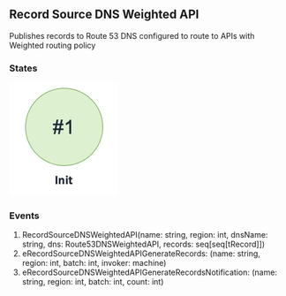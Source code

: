 ## Record Source DNS Weighted API

Publishes records to Route 53 DNS configured to route to APIs with Weighted routing policy

### States

![Record Source DNS Weighted API States!](images/RecordSourceDNSWeightedAPIStates.jpg)

### Events

1. RecordSourceDNSWeightedAPI(name: string, region: int, dnsName: string, dns: Route53DNSWeightedAPI, records: seq[seq[tRecord]])
2. eRecordSourceDNSWeightedAPIGenerateRecords: (name: string, region: int, batch: int, invoker: machine)
3. eRecordSourceDNSWeightedAPIGenerateRecordsNotification: (name: string, region: int, batch: int, count: int)
